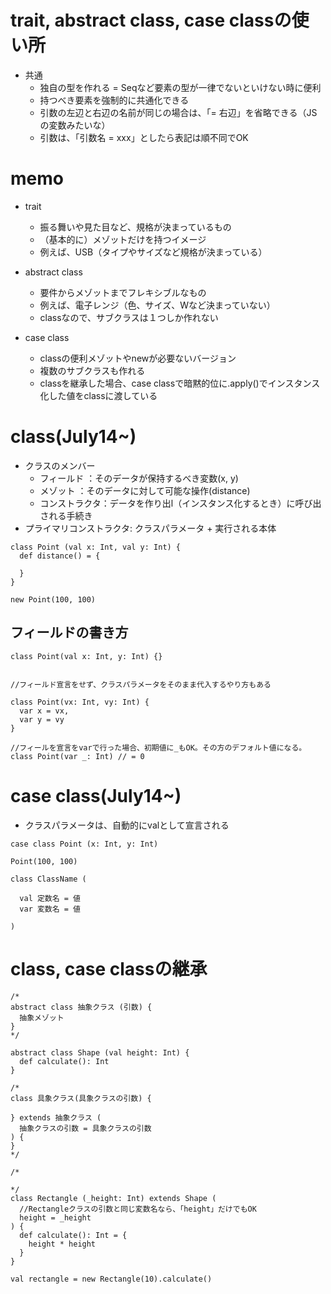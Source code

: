 # trait, abstract class, case classの使い所
- 共通
  - 独自の型を作れる = Seqなど要素の型が一律でないといけない時に便利
  - 持つべき要素を強制的に共通化できる
  - 引数の左辺と右辺の名前が同じの場合は、「= 右辺」を省略できる（JSの変数みたいな）
  - 引数は、「引数名 = xxx」としたら表記は順不同でOK 

# memo
- trait
  - 振る舞いや見た目など、規格が決まっているもの
  - （基本的に）メゾットだけを持つイメージ
  - 例えば、USB（タイプやサイズなど規格が決まっている）

- abstract class
  - 要件からメゾットまでフレキシブルなもの
  - 例えば、電子レンジ（色、サイズ、Wなど決まっていない）
  - classなので、サブクラスは１つしか作れない

- case class
  - classの便利メゾットやnewが必要ないバージョン
  - 複数のサブクラスも作れる
  - classを継承した場合、case classで暗黙的位に.apply()でインスタンス化した値をclassに渡している


# class(July14~)
- クラスのメンバー
  - フィールド    ：そのデータが保持するべき変数(x, y)
  - メゾット      ：そのデータに対して可能な操作(distance)
  - コンストラクタ：データを作り出l（インスタンス化するとき）に呼び出される手続き
- プライマリコンストラクタ: クラスパラメータ + 実行される本体

```
class Point (val x: Int, val y: Int) {
  def distance() = {
    
  }
}

new Point(100, 100)
```

## フィールドの書き方
```
class Point(val x: Int, y: Int) {}


//フィールド宣言をせず、クラスパラメータをそのまま代入するやり方もある

class Point(vx: Int, vy: Int) {
  var x = vx,
  var y = vy
}

//フィールを宣言をvarで行った場合、初期値に_もOK。その方のデフォルト値になる。
class Point(var _: Int) // = 0
```

# case class(July14~)
- クラスパラメータは、自動的にvalとして宣言される
```
case class Point (x: Int, y: Int) 

Point(100, 100)
```


```
class ClassName (
 
  val 定数名 = 値
  var 変数名 = 値
 
)
```

# class, case classの継承
```
/* 
abstract class 抽象クラス (引数) {
  抽象メゾット 
}
*/

abstract class Shape (val height: Int) {
  def calculate(): Int
}

/* 
class 具象クラス(具象クラスの引数) {

} extends 抽象クラス (
  抽象クラスの引数 = 具象クラスの引数 
) {
} 
*/

/*

*/
class Rectangle (_height: Int) extends Shape (
  //Rectangleクラスの引数と同じ変数名なら、「height」だけでもOK
  height = _height
) {
  def calculate(): Int = {
    height * height
  }
}

val rectangle = new Rectangle(10).calculate()
```


